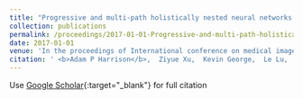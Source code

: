 ```yaml
---
title: "Progressive and multi-path holistically nested neural networks for pathological lung segmentation from CT images"
collection: publications
permalink: /proceedings/2017-01-01-Progressive-and-multi-path-holistically-nested-neural-networks-for-pathological-lung-segmentation-from-CT-images
date: 2017-01-01
venue: 'In the proceedings of International conference on medical image computing and computer-assisted intervention'
citation: ' <b>Adam P Harrison</b>,  Ziyue Xu,  Kevin George,  Le Lu,  Ronald M Summers,  Daniel J Mollura, &quot;Progressive and multi-path holistically nested neural networks for pathological lung segmentation from CT images.&quot; In the proceedings of International conference on medical image computing and computer-assisted intervention, 2017.'
---
```

Use [Google Scholar](https://scholar.google.com/scholar?q=Progressive+and+multi+path+holistically+nested+neural+networks+for+pathological+lung+segmentation+from+CT+images){:target="_blank"} for full citation